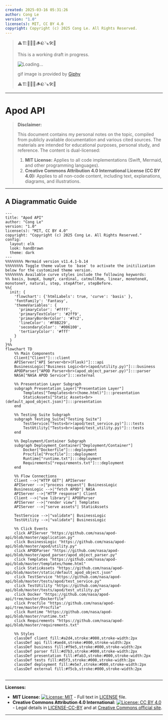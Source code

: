 ```yaml
---
created: 2025-03-16 05:31:26
author: Cong Le
version: "1.0"
license(s): MIT, CC BY 4.0
copyright: Copyright (c) 2025 Cong Le. All Rights Reserved.
---
```



> ⚠️🏗️🚧🦺🧱🪵🪨🪚🛠️👷
> 
> This is a working draft in progress.
> 
> ![Loading...](https://media0.giphy.com/media/v1.Y2lkPTc5MGI3NjExcHRndGl1YmFqdWdvcmRlNXcxOXRwOXNmdW0wMnN4YW5kOW1nMjR6dyZlcD12MV9pbnRlcm5hbF9naWZfYnlfaWQmY3Q9Zw/3ohzdPdYg6UJXNEQuY/giphy.gif)
> 
> gif image is provided by [Giphy](https://giphy.com)
> 
> ⚠️🏗️🚧🦺🧱🪵🪨🪚🛠️👷

----



# Apod API
> **Disclaimer:**
>
> This document contains my personal notes on the topic,
> compiled from publicly available documentation and various cited sources.
> The materials are intended for educational purposes, personal study, and reference.
> The content is dual-licensed:
> 1. **MIT License:** Applies to all code implementations (Swift, Mermaid, and other programming languages).
> 2. **Creative Commons Attribution 4.0 International License (CC BY 4.0):** Applies to all non-code content, including text, explanations, diagrams, and illustrations.
---


## A Diagrammatic Guide 




```mermaid
---
title: "Apod API"
author: "Cong Le"
version: "1.0"
license(s): "MIT, CC BY 4.0"
copyright: "Copyright (c) 2025 Cong Le. All Rights Reserved."
config:
  layout: elk
  look: handDrawn
  theme: dark
---
%%%%%%%% Mermaid version v11.4.1-b.14
%%%%%%%% Toggle theme value to `base` to activate the initilization below for the customized theme version.
%%%%%%%% Available curve styles include the following keywords:
%% basis, bumpX, bumpY, cardinal, catmullRom, linear, monotoneX, monotoneY, natural, step, stepAfter, stepBefore.
%%{
  init: {
    'flowchart': {'htmlLabels': true, 'curve': 'basis' },
    'fontFamily': 'Fantasy',
    'themeVariables': {
      'primaryColor': '#ffff',
      'primaryTextColor': '#2ff9',
      'primaryBorderColor': '#7c2',
      'lineColor': '#F8B229',
      'secondaryColor': '#006100',
      'tertiaryColor': '#fff'
    }
  }
}%%
flowchart TD
    %% Main Components
    Client["Client"]:::client
    APIServer["API Server<br>(Flask)"]:::api
    BusinessLogic["Business Logic<br>(apod/utility.py)"]:::business
    APODParser["APOD Parser<br>(apod_object_parser.py)"]:::parser
    NASA["NASA APOD Service"]:::external

    %% Presentation Layer Subgraph
    subgraph Presentation_Layer["Presentation Layer"]
        Templates["Templates<br>(home.html)"]:::presentation
        StaticAssets["Static Assets<br>(default_apod_object.json)"]:::presentation
    end

    %% Testing Suite Subgraph
    subgraph Testing_Suite["Testing Suite"]
        TestService["Tests<br>(apod/test_service.py)"]:::tests
        TestUtility["Tests<br>(apod/test_utility.py)"]:::tests
    end

    %% Deployment/Container Subgraph
    subgraph Deployment_Container["Deployment/Container"]
        Docker["Dockerfile"]:::deployment
        Procfile["Procfile"]:::deployment
        Runtime["runtime.txt"]:::deployment
        Requirements["requirements.txt"]:::deployment
    end

    %% Flow Connections
    Client -->|"HTTP GET"| APIServer
    APIServer -->|"process request"| BusinessLogic
    BusinessLogic -->|"fetch APOD"| NASA
    APIServer -->|"HTTP response"| Client
    Client -->|"use library"| APODParser
    APIServer -->|"render view"| Templates
    APIServer -->|"serve assets"| StaticAssets

    TestService -->|"validate"| BusinessLogic
    TestUtility -->|"validate"| BusinessLogic

    %% Click Events
    click APIServer "https://github.com/nasa/apod-api/blob/master/application.py"
    click BusinessLogic "https://github.com/nasa/apod-api/blob/master/apod/utility.py"
    click APODParser "https://github.com/nasa/apod-api/blob/master/apod_parser/apod_object_parser.py"
    click Templates "https://github.com/nasa/apod-api/blob/master/templates/home.html"
    click StaticAssets "https://github.com/nasa/apod-api/blob/master/static/default_apod_object.json"
    click TestService "https://github.com/nasa/apod-api/blob/master/tests/apod/test_service.py"
    click TestUtility "https://github.com/nasa/apod-api/blob/master/tests/apod/test_utility.py"
    click Docker "https://github.com/nasa/apod-api/tree/master/Dockerfile"
    click Procfile "https://github.com/nasa/apod-api/tree/master/Procfile"
    click Runtime "https://github.com/nasa/apod-api/blob/master/runtime.txt"
    click Requirements "https://github.com/nasa/apod-api/blob/master/requirements.txt"

    %% Styles
    classDef client fill:#a2d4,stroke:#000,stroke-width:2px
    classDef api fill:#aed4,stroke:#000,stroke-width:2px
    classDef business fill:#f9e5,stroke:#000,stroke-width:2px
    classDef parser fill:#d7b3,stroke:#000,stroke-width:2px
    classDef presentation fill:#fab3,stroke:#000,stroke-width:2px
    classDef tests fill:#d5f3,stroke:#000,stroke-width:2px
    classDef deployment fill:#e5e7,stroke:#000,stroke-width:2px
    classDef external fill:#f5cb,stroke:#000,stroke-width:2px
    
```






---
**Licenses:**

- **MIT License:**  [![License: MIT](https://img.shields.io/badge/License-MIT-yellow.svg)](LICENSE) - Full text in [LICENSE](LICENSE) file.
- **Creative Commons Attribution 4.0 International:** [![License: CC BY 4.0](https://licensebuttons.net/l/by/4.0/88x31.png)](LICENSE-CC-BY) - Legal details in [LICENSE-CC-BY](LICENSE-CC-BY) and at [Creative Commons official site](http://creativecommons.org/licenses/by/4.0/).

---
